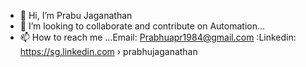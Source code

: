 - 👋 Hi, I’m Prabu Jaganathan
- 💞️ I’m looking to collaborate and contribute on Automation...
- 📫 How to reach me ...Email: Prabhuapr1984@gmail.com :Linkedin: https://sg.linkedin.com › prabhujaganathan

<!---
Prabhuapr1984/Prabhuapr1984 is a ✨ special ✨ repository because its `README.md` (this file) appears on your GitHub profile.
You can click the Preview link to take a look at your changes.
--->
